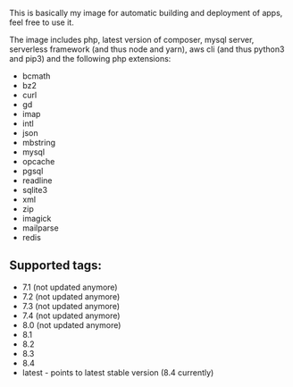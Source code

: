 This is basically my image for automatic building
and deployment of apps, feel free to use it.

The image includes php, latest version of composer,
mysql server, serverless framework (and thus node
and yarn), aws cli (and thus python3 and pip3)
and the following php extensions:

- bcmath
- bz2
- curl
- gd
- imap
- intl
- json
- mbstring
- mysql
- opcache
- pgsql
- readline
- sqlite3
- xml
- zip
- imagick
- mailparse
- redis

## Supported tags:

- 7.1 (not updated anymore)
- 7.2 (not updated anymore)
- 7.3 (not updated anymore)
- 7.4 (not updated anymore)
- 8.0 (not updated anymore)
- 8.1
- 8.2
- 8.3
- 8.4
- latest - points to latest stable version (8.4 currently)
